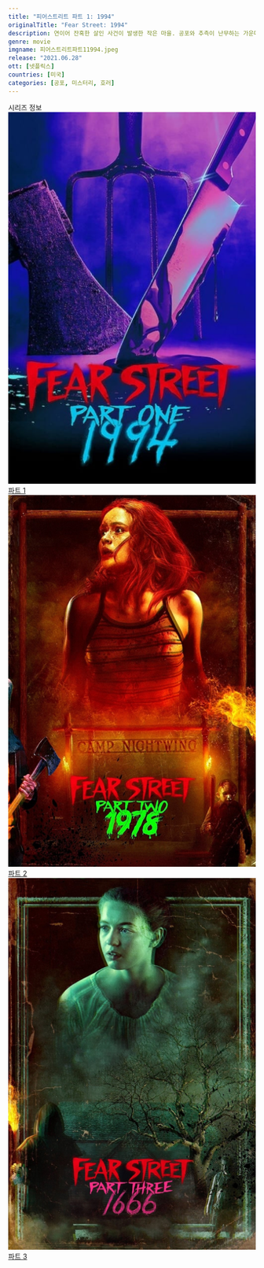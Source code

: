 ```yaml
---
title: "피어스트리트 파트 1: 1994"
originalTitle: "Fear Street: 1994"
description: 연이어 잔혹한 살인 사건이 발생한 작은 마을. 공포와 추측이 난무하는 가운데 마녀의 복수라는 설이 나돈다. 악의 실체를 캐내려는 10대들. 수 세기에 걸친 어둠의 심연을 감당할 수 있을까.
genre: movie
imgname: 피어스트리트파트11994.jpeg
release: "2021.06.28"
ott: [넷플릭스]
countries: [미국]
categories: [공포, 미스터리, 호러]
---
```


<div class="title bold">시리즈 정보</div>

<div class="season-list">
<div class="item">
<a href="https://lesflix.github.io/movie/피어스트리트파트1-1994" >
<img src="/poster/피어스트리트파트11994.jpeg" alt="피어스트리트파트1 1994 포스터 ">
파트 1</a>
</div>

<div class="item">
<a href="https://lesflix.github.io/movie/피어스트리트파트2-1978" >
<img src="/poster/피어스트리트파트21978.jpeg" alt="피어스트리트파트2 1978 포스터 ">
파트 2</a>
</div>

<div class="item">
<a href="https://lesflix.github.io/movie/피어스트리트파트3-1666" >
<img src="/poster/피어스트리트파트31666.jpeg" alt="피어스트리트파트3 1666 포스터 ">
파트 3</a>
</div>
</div>
